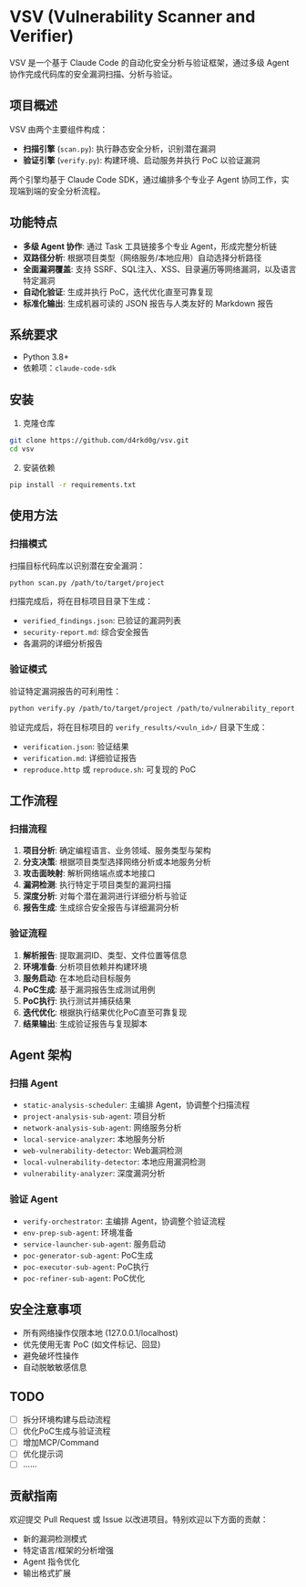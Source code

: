 # VSV (Vulnerability Scanner and Verifier)

VSV 是一个基于 Claude Code 的自动化安全分析与验证框架，通过多级 Agent 协作完成代码库的安全漏洞扫描、分析与验证。

## 项目概述

VSV 由两个主要组件构成：
- **扫描引擎** (`scan.py`): 执行静态安全分析，识别潜在漏洞
- **验证引擎** (`verify.py`): 构建环境、启动服务并执行 PoC 以验证漏洞

两个引擎均基于 Claude Code SDK，通过编排多个专业子 Agent 协同工作，实现端到端的安全分析流程。

## 功能特点

- **多级 Agent 协作**: 通过 Task 工具链接多个专业 Agent，形成完整分析链
- **双路径分析**: 根据项目类型（网络服务/本地应用）自动选择分析路径
- **全面漏洞覆盖**: 支持 SSRF、SQL注入、XSS、目录遍历等网络漏洞，以及语言特定漏洞
- **自动化验证**: 生成并执行 PoC，迭代优化直至可靠复现
- **标准化输出**: 生成机器可读的 JSON 报告与人类友好的 Markdown 报告

## 系统要求

- Python 3.8+
- 依赖项：`claude-code-sdk`

## 安装

1. 克隆仓库
```bash
git clone https://github.com/d4rkd0g/vsv.git
cd vsv
```

2. 安装依赖
```bash
pip install -r requirements.txt
```

## 使用方法

### 扫描模式

扫描目标代码库以识别潜在安全漏洞：

```bash
python scan.py /path/to/target/project
```

扫描完成后，将在目标项目目录下生成：
- `verified_findings.json`: 已验证的漏洞列表
- `security-report.md`: 综合安全报告
- 各漏洞的详细分析报告

### 验证模式

验证特定漏洞报告的可利用性：

```bash
python verify.py /path/to/target/project /path/to/vulnerability_report.md
```

验证完成后，将在目标项目的 `verify_results/<vuln_id>/` 目录下生成：
- `verification.json`: 验证结果
- `verification.md`: 详细验证报告
- `reproduce.http` 或 `reproduce.sh`: 可复现的 PoC

## 工作流程

### 扫描流程

1. **项目分析**: 确定编程语言、业务领域、服务类型与架构
2. **分支决策**: 根据项目类型选择网络分析或本地服务分析
3. **攻击面映射**: 解析网络端点或本地接口
4. **漏洞检测**: 执行特定于项目类型的漏洞扫描
5. **深度分析**: 对每个潜在漏洞进行详细分析与验证
6. **报告生成**: 生成综合安全报告与详细漏洞分析

### 验证流程

1. **解析报告**: 提取漏洞ID、类型、文件位置等信息
2. **环境准备**: 分析项目依赖并构建环境
3. **服务启动**: 在本地启动目标服务
4. **PoC生成**: 基于漏洞报告生成测试用例
5. **PoC执行**: 执行测试并捕获结果
6. **迭代优化**: 根据执行结果优化PoC直至可靠复现
7. **结果输出**: 生成验证报告与复现脚本

## Agent 架构

### 扫描 Agent

- `static-analysis-scheduler`: 主编排 Agent，协调整个扫描流程
- `project-analysis-sub-agent`: 项目分析
- `network-analysis-sub-agent`: 网络服务分析
- `local-service-analyzer`: 本地服务分析
- `web-vulnerability-detector`: Web漏洞检测
- `local-vulnerability-detector`: 本地应用漏洞检测
- `vulnerability-analyzer`: 深度漏洞分析

### 验证 Agent

- `verify-orchestrator`: 主编排 Agent，协调整个验证流程
- `env-prep-sub-agent`: 环境准备
- `service-launcher-sub-agent`: 服务启动
- `poc-generator-sub-agent`: PoC生成
- `poc-executor-sub-agent`: PoC执行
- `poc-refiner-sub-agent`: PoC优化

## 安全注意事项

- 所有网络操作仅限本地 (127.0.0.1/localhost)
- 优先使用无害 PoC (如文件标记、回显)
- 避免破坏性操作
- 自动脱敏敏感信息

## TODO

- [ ] 拆分环境构建与启动流程
- [ ] 优化PoC生成与验证流程
- [ ] 增加MCP/Command
- [ ] 优化提示词
- [ ] ......

## 贡献指南

欢迎提交 Pull Request 或 Issue 以改进项目。特别欢迎以下方面的贡献：
- 新的漏洞检测模式
- 特定语言/框架的分析增强
- Agent 指令优化
- 输出格式扩展
